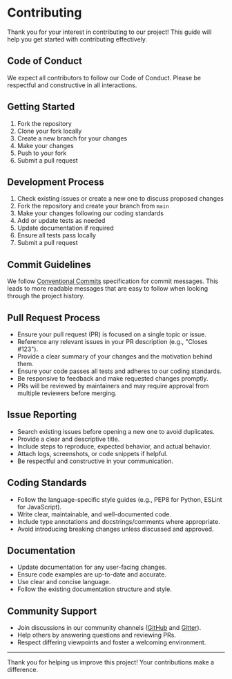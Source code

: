 # Contributing

Thank you for your interest in contributing to our project! This guide will help you get started with contributing effectively.

## Code of Conduct[​](#code-of-conduct "Direct link to Code of Conduct")

We expect all contributors to follow our Code of Conduct. Please be respectful and constructive in all interactions.

## Getting Started[​](#getting-started "Direct link to Getting Started")

1. Fork the repository
2. Clone your fork locally
3. Create a new branch for your changes
4. Make your changes
5. Push to your fork
6. Submit a pull request

## Development Process[​](#development-process "Direct link to Development Process")

1. Check existing issues or create a new one to discuss proposed changes
2. Fork the repository and create your branch from `main`
3. Make your changes following our coding standards
4. Add or update tests as needed
5. Update documentation if required
6. Ensure all tests pass locally
7. Submit a pull request

## Commit Guidelines[​](#commit-guidelines "Direct link to Commit Guidelines")

We follow [Conventional Commits](https://www.conventionalcommits.org/) specification for commit messages. This leads to more readable messages that are easy to follow when looking through the project history.

## Pull Request Process[​](#pull-request-process "Direct link to Pull Request Process")

* Ensure your pull request (PR) is focused on a single topic or issue.
* Reference any relevant issues in your PR description (e.g., "Closes #123").
* Provide a clear summary of your changes and the motivation behind them.
* Ensure your code passes all tests and adheres to our coding standards.
* Be responsive to feedback and make requested changes promptly.
* PRs will be reviewed by maintainers and may require approval from multiple reviewers before merging.

## Issue Reporting[​](#issue-reporting "Direct link to Issue Reporting")

* Search existing issues before opening a new one to avoid duplicates.
* Provide a clear and descriptive title.
* Include steps to reproduce, expected behavior, and actual behavior.
* Attach logs, screenshots, or code snippets if helpful.
* Be respectful and constructive in your communication.

## Coding Standards[​](#coding-standards "Direct link to Coding Standards")

* Follow the language-specific style guides (e.g., PEP8 for Python, ESLint for JavaScript).
* Write clear, maintainable, and well-documented code.
* Include type annotations and docstrings/comments where appropriate.
* Avoid introducing breaking changes unless discussed and approved.

## Documentation[​](#documentation "Direct link to Documentation")

* Update documentation for any user-facing changes.
* Ensure code examples are up-to-date and accurate.
* Use clear and concise language.
* Follow the existing documentation structure and style.

## Community Support[​](#community-support "Direct link to Community Support")

* Join discussions in our community channels ([GitHub](https://github.com/kublade/kublade/discussions) and [Gitter](https://matrix.to/#/#kublade:gitter.im)).
* Help others by answering questions and reviewing PRs.
* Respect differing viewpoints and foster a welcoming environment.

***

Thank you for helping us improve this project! Your contributions make a difference.
